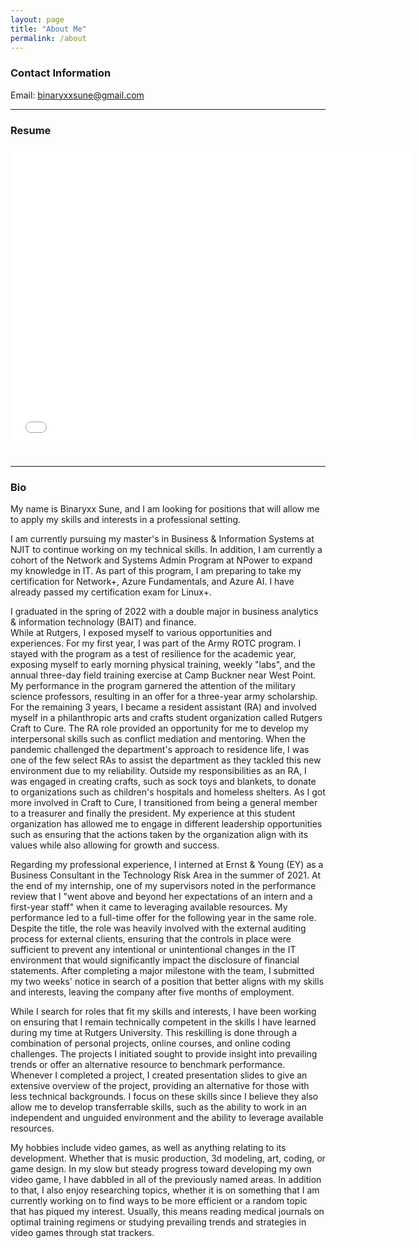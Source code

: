 ```yaml
---
layout: page  
title: "About Me"  
permalink: /about  
---
```

### Contact Information 
  
Email: binaryxxsune@gmail.com

<hr>

### Resume   
  
<embed src="about-assets/general-resume.pdf" type="application/pdf" width = 640 height = 480><br><br>   
  
<hr>  
  
### Bio  
  
My name is Binaryxx Sune, and I am looking for positions that will allow me to apply my skills and interests in a professional setting.  

I am currently pursuing my master's in Business & Information Systems at NJIT to continue working on my technical skills. In addition, I am currently a cohort of the Network and Systems Admin Program at NPower to expand my knowledge in IT. As part of this program, I am preparing to take my certification for Network+, Azure Fundamentals, and Azure AI. I have already passed my certification exam for Linux+.
  
I graduated in the spring of 2022 with a double major in business analytics & information technology (BAIT) and finance.   
While at Rutgers, I exposed myself to various opportunities and experiences. For my first year, I was part of the Army ROTC program. I stayed with the program as a test of resilience for the academic year, exposing myself to early morning physical training, weekly "labs", and the annual three-day field training exercise at Camp Buckner near West Point. My performance in the program garnered the attention of the military science professors, resulting in an offer for a three-year army scholarship.   
For the remaining 3 years, I became a resident assistant (RA) and involved myself in a philanthropic arts and crafts student organization called Rutgers Craft to Cure. The RA role provided an opportunity for me to develop my interpersonal skills such as conflict mediation and mentoring. When the pandemic challenged the department's approach to residence life, I was one of the few select RAs to assist the department as they tackled this new environment due to my reliability. Outside my responsibilities as an RA, I was engaged in creating crafts, such as sock toys and blankets, to donate to organizations such as children's hospitals and homeless shelters. As I got more involved in Craft to Cure, I transitioned from being a general member to a treasurer and finally the president. My experience at this student organization has allowed me to engage in different leadership opportunities such as ensuring that the actions taken by the organization align with its values while also allowing for growth and success.
  
Regarding my professional experience, I interned at Ernst & Young (EY) as a Business Consultant in the Technology Risk Area in the summer of 2021. At the end of my internship, one of my supervisors noted in the performance review that I "went above and beyond her expectations of an intern and a first-year staff" when it came to leveraging available resources. My performance led to a full-time offer for the following year in the same role. Despite the title, the role was heavily involved with the external auditing process for external clients, ensuring that the controls in place were sufficient to prevent any intentional or unintentional changes in the IT environment that would significantly impact the disclosure of financial statements. After completing a major milestone with the team, I submitted my two weeks' notice in search of a position that better aligns with my skills and interests, leaving the company after five months of employment.

While I search for roles that fit my skills and interests, I have been working on ensuring that I remain technically competent in the skills I have learned during my time at Rutgers University. This reskilling is done through a combination of personal projects, online courses, and online coding challenges. The projects I initiated sought to provide insight into prevailing trends or offer an alternative resource to benchmark performance. Whenever I completed a project, I created presentation slides to give an extensive overview of the project, providing an alternative for those with less technical backgrounds. I focus on these skills since I believe they also allow me to develop transferrable skills, such as the ability to work in an independent and unguided environment and the ability to leverage available resources.
  
  
My hobbies include video games, as well as anything relating to its development. Whether that is music production, 3d modeling, art, coding, or game design. In my slow but steady progress toward developing my own video game, I have dabbled in all of the previously named areas. In addition to that, I also enjoy researching topics, whether it is on something that I am currently working on to find ways to be more efficient or a random topic that has piqued my interest. Usually, this means reading medical journals on optimal training regimens or studying prevailing trends and strategies in video games through stat trackers.
